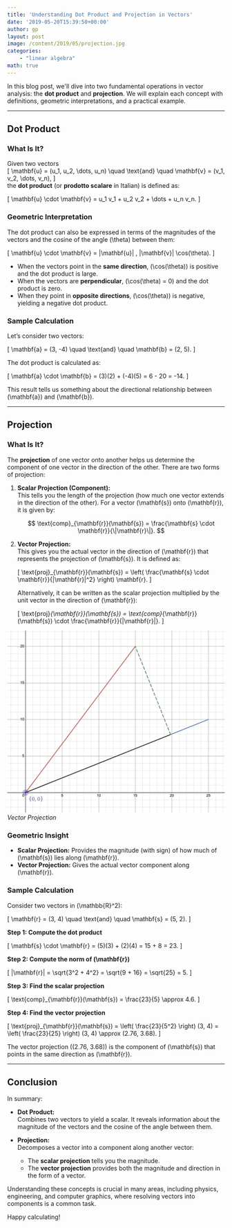 ```yaml
---
title: 'Understanding Dot Product and Projection in Vectors'
date: '2019-05-20T15:39:50+00:00'
author: gp
layout: post
image: /content/2019/05/projection.jpg
categories:
    - "linear algebra"
math: true
---
```


In this blog post, we'll dive into two fundamental operations in vector analysis: the
**dot product** and **projection**. We will explain each concept with definitions, 
geometric interpretations, and a practical example.

---

## Dot Product

### What Is It?

Given two vectors  
\[
\mathbf{u} = (u_1, u_2, \dots, u_n) \quad \text{and} \quad \mathbf{v} = (v_1, v_2, \dots, v_n),
\]  
the **dot product** (or **prodotto scalare** in Italian) is defined as:

\[
\mathbf{u} \cdot \mathbf{v} = u_1 v_1 + u_2 v_2 + \dots + u_n v_n.
\]

### Geometric Interpretation

The dot product can also be expressed in terms of the magnitudes of the vectors and the cosine of the angle \(\theta\) between them:

\[
\mathbf{u} \cdot \mathbf{v} = \|\mathbf{u}\| \, \|\mathbf{v}\| \cos(\theta).
\]

- When the vectors point in the **same direction**, \(\cos(\theta)\) is positive and the dot product is large.
- When the vectors are **perpendicular**, \(\cos(\theta) = 0\) and the dot product is zero.
- When they point in **opposite directions**, \(\cos(\theta)\) is negative, yielding a negative dot product.

### Sample Calculation

Let’s consider two vectors:

\[
\mathbf{a} = (3, -4) \quad \text{and} \quad \mathbf{b} = (2, 5).
\]

The dot product is calculated as:

\[
\mathbf{a} \cdot \mathbf{b} = (3)(2) + (-4)(5) = 6 - 20 = -14.
\]

This result tells us something about the directional relationship between \(\mathbf{a}\) and \(\mathbf{b}\).

---

## Projection

### What Is It?

The **projection** of one vector onto another helps us determine the component of one vector in the direction of the other. There are two forms of projection:

1. **Scalar Projection (Component):**  
   This tells you the length of the projection (how much one vector extends in the direction of the other). For a vector \(\mathbf{s}\) onto \(\mathbf{r}\), it is given by:
   
   $$
   \text{comp}_{\mathbf{r}}(\mathbf{s}) = \frac{\mathbf{s} \cdot \mathbf{r}}{\|\mathbf{r}\|}.
   $$

2. **Vector Projection:**  
   This gives you the actual vector in the direction of \(\mathbf{r}\) that represents the projection of \(\mathbf{s}\). It is defined as:
   
   \[
   \text{proj}_{\mathbf{r}}(\mathbf{s}) = \left( \frac{\mathbf{s} \cdot \mathbf{r}}{\|\mathbf{r}\|^2} \right) \mathbf{r}.
   \]
   
   Alternatively, it can be written as the scalar projection multiplied by the unit vector in the direction of \(\mathbf{r}\):
   
   \[
   \text{proj}_{\mathbf{r}}(\mathbf{s}) = \text{comp}_{\mathbf{r}}(\mathbf{s}) \cdot \frac{\mathbf{r}}{\|\mathbf{r}\|}.
   \]

![](/content/2019/05/projection.jpg)
_Vector Projection_

### Geometric Insight

- **Scalar Projection:** Provides the magnitude (with sign) of how much of \(\mathbf{s}\) lies along \(\mathbf{r}\).
- **Vector Projection:** Gives the actual vector component along \(\mathbf{r}\).

### Sample Calculation

Consider two vectors in \(\mathbb{R}^2\):

\[
\mathbf{r} = (3, 4) \quad \text{and} \quad \mathbf{s} = (5, 2).
\]

**Step 1: Compute the dot product**

\[
\mathbf{s} \cdot \mathbf{r} = (5)(3) + (2)(4) = 15 + 8 = 23.
\]

**Step 2: Compute the norm of \(\mathbf{r}\)**

\[
\|\mathbf{r}\| = \sqrt{3^2 + 4^2} = \sqrt{9 + 16} = \sqrt{25} = 5.
\]

**Step 3: Find the scalar projection**

\[
\text{comp}_{\mathbf{r}}(\mathbf{s}) = \frac{23}{5} \approx 4.6.
\]

**Step 4: Find the vector projection**

\[
\text{proj}_{\mathbf{r}}(\mathbf{s}) = \left( \frac{23}{5^2} \right) (3, 4) = \left( \frac{23}{25} \right) (3, 4) \approx (2.76, 3.68).
\]

The vector projection \((2.76, 3.68)\) is the component of \(\mathbf{s}\) that points in the same direction as \(\mathbf{r}\).

---

## Conclusion

In summary:

- **Dot Product:**  
  Combines two vectors to yield a scalar. It reveals information about the magnitude of the vectors and the cosine of the angle between them.

- **Projection:**  
  Decomposes a vector into a component along another vector:
  - The **scalar projection** tells you the magnitude.
  - The **vector projection** provides both the magnitude and direction in the form of a vector.

Understanding these concepts is crucial in many areas, including physics, engineering, and computer graphics, where resolving vectors into components is a common task.

Happy calculating!
